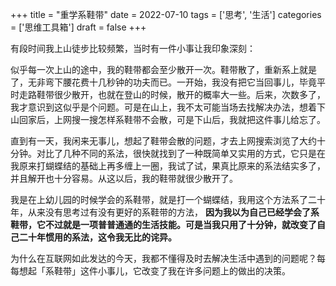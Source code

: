 +++
title = "重学系鞋带"
date = 2022-07-10
tags = ['思考', '生活']
categories = ['思维工具箱']
draft = false
+++

有段时间我上山徒步比较频繁，当时有一件小事让我印象深刻：

似乎每一次上山的途中，我的鞋带都会至少散开一次。鞋带散了，重新系上就是了，无非弯下腰花费十几秒钟的功夫而已。一开始，我没有把它当回事儿，毕竟平时走路鞋带很少散开，也就在登山的时候，散开的概率大一些。后来，次数多了，我才意识到这似乎是个问题。可是在山上，我不太可能当场去找解决办法，想着下山回家后，上网搜一搜怎样系鞋带不会散，可是下山后，我就把这件事儿给忘了。

直到有一天，我闲来无事儿，想起了鞋带会散的问题，才去上网搜索浏览了大约十分钟。对比了几种不同的系法，很快就找到了一种既简单又实用的方式，它只是在我原来打蝴蝶结的基础上再多缠上一圈，我试了试，果真比原来的系法结实多了，并且解开也十分容易。从这以后，我的鞋带就很少散开了。

我是在上幼儿园的时候学会的系鞋带，就是打一个蝴蝶结，我用这个方法系了二十年，从来没有思考过有没有更好的系鞋带的方法， **因为我以为自己已经学会了系鞋带，它不过就是一项普普通通的生活技能。可是当我只用了十分钟，就改变了自己二十年惯用的系法，这令我无比的诧异。**

为什么在互联网如此发达的今天，我都不懂得及时去解决生活中遇到的问题呢？每每想起「系鞋带」这件小事儿，它改变了我在许多问题上的做出的决策。
